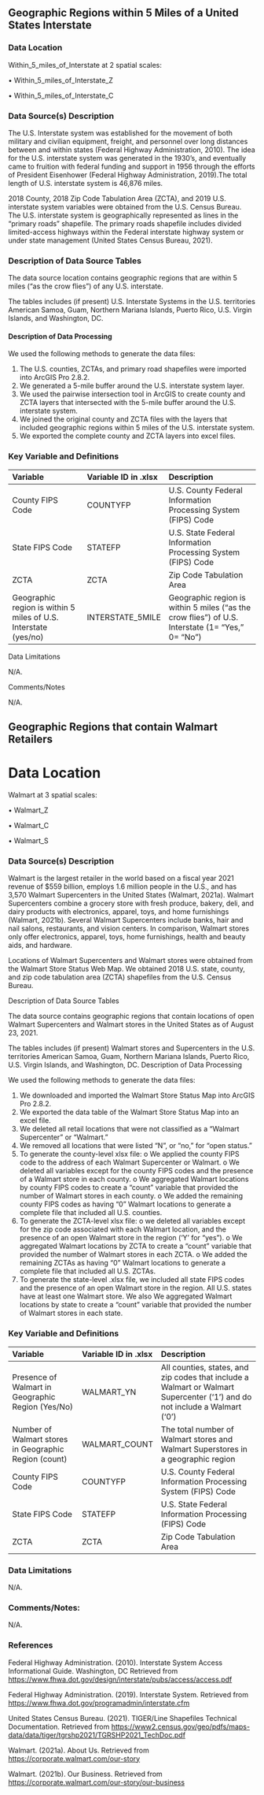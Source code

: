 ## Geographic Regions within 5 Miles of a United States Interstate

### Data Location

Within_5_miles_of_Interstate at 2 spatial scales:

•	Within_5_miles_of_Interstate_Z

•	Within_5_miles_of_Interstate_C

### Data Source(s) Description

The U.S. Interstate system was established for the movement of both military and civilian equipment, freight, and personnel over long distances between and within states (Federal Highway Administration, 2010). The idea for the U.S. interstate system was generated in the 1930’s, and eventually came to fruition with federal funding and support in 1956 through the efforts of President Eisenhower (Federal Highway Administration, 2019).The total length of U.S. interstate system is 46,876 miles.

2018 County, 2018 Zip Code Tabulation Area (ZCTA), and 2019 U.S. interstate system variables were obtained from the U.S. Census Bureau. The U.S. interstate system is geographically represented as lines in the “primary roads” shapefile. The primary roads shapefile includes divided limited-access highways within the Federal interstate highway system or under state management (United States Census Bureau, 2021).

### Description of Data Source Tables

The data source location contains geographic regions that are within 5 miles (“as the crow flies”) of any U.S. interstate.

The tables includes (if present) U.S. Interstate Systems in the U.S. territories American Samoa, Guam, Northern Mariana Islands, Puerto Rico, U.S. Virgin Islands, and Washington, DC. 

#### Description of Data Processing

We used the following methods to generate the data files:
1.	The U.S. counties, ZCTAs, and primary road shapefiles were imported into ArcGIS Pro 2.8.2.
2.	We generated a 5-mile buffer around the U.S. interstate system layer.
3.	We used the pairwise intersection tool in ArcGIS to create county and ZCTA layers that intersected with the 5-mile buffer around the U.S. interstate system.
4.	We joined the original county and ZCTA files with the layers that included geographic regions within 5 miles of the U.S. interstate system.
5.	We exported the complete county and ZCTA layers into excel files.

### Key Variable and Definitions
| Variable |	Variable ID in .xlsx |	Description|
|:-------- |:--------------------- |:----------- |
|County FIPS Code |	COUNTYFP |	U.S. County Federal Information Processing System (FIPS) Code |
|State FIPS Code |	STATEFP |	U.S. State Federal Information Processing System (FIPS) Code |
|ZCTA |	ZCTA |	Zip Code Tabulation Area |
|Geographic region is within 5 miles of U.S. Interstate (yes/no) |	INTERSTATE_5MILE	| Geographic region is within 5 miles (“as the crow flies”) of U.S. Interstate (1= “Yes,” 0= “No”)|

Data Limitations

N/A.

Comments/Notes

N/A.


## Geographic Regions that contain Walmart Retailers

# Data Location

Walmart at 3 spatial scales:

•	Walmart_Z

•	Walmart_C

•	Walmart_S

### Data Source(s) Description

Walmart is the largest retailer in the world based on a fiscal year 2021 revenue of $559 billion, employs 1.6 million people in the U.S., and has 3,570 Walmart Supercenters in the United States (Walmart, 2021a). Walmart Supercenters combine a grocery store with fresh produce, bakery, deli, and dairy products with electronics, apparel, toys, and home furnishings (Walmart, 2021b).  Several Walmart Supercenters include banks, hair and nail salons, restaurants, and vision centers. In comparison, Walmart stores only offer electronics, apparel, toys, home furnishings, health and beauty aids, and hardware.

Locations of Walmart Supercenters and Walmart stores were obtained from the Walmart Store Status Web Map. We obtained 2018 U.S. state, county, and zip code tabulation area (ZCTA) shapefiles from the U.S. Census Bureau.

Description of Data Source Tables

The data source contains geographic regions that contain locations of open Walmart Supercenters and Walmart stores in the United States as of August 23, 2021.

The tables includes (if present) Walmart stores and Supercenters in the U.S. territories American Samoa, Guam, Northern Mariana Islands, Puerto Rico, U.S. Virgin Islands, and Washington, DC. 
Description of Data Processing

We used the following methods to generate the data files:

1.	We downloaded and imported the Walmart Store Status Map into ArcGIS Pro 2.8.2.
2.	We exported the data table of the Walmart Store Status Map into an excel file.
3.	We deleted all retail locations that were not classified as a “Walmart Supercenter” or “Walmart.”
4.	We removed all locations that were listed “N”, or “no,” for “open status.” 
5.	To generate the county-level xlsx file:
o	We applied the county FIPS code to the address of each Walmart Supercenter or Walmart. 
o	We deleted all variables except for the county FIPS codes and the presence of a Walmart store in each county.
o	We aggregated Walmart locations by county FIPS codes to create a “count” variable that provided the number of Walmart stores in each county.
o	We added the remaining county FIPS codes as having “0” Walmart locations to generate a complete file that included all U.S. counties.
6.	To generate the ZCTA-level xlsx file:
o	we deleted all variables except for the zip code associated with each Walmart location, and the presence of an open Walmart store in the region (‘Y’ for “yes”). 
o	We aggregated Walmart locations by ZCTA to create a “count” variable that provided the number of Walmart stores in each ZCTA.
o	We added the remaining ZCTAs as having “0” Walmart locations to generate a complete file that included all U.S. ZCTAs.
7.	To generate the state-level .xlsx file, we included all state FIPS codes and the presence of an open Walmart store in the region. All U.S. states have at least one Walmart store. We also We aggregated Walmart locations by state to create a “count” variable that provided the number of Walmart stores in each state.

### Key Variable and Definitions 
| Variable | Variable ID in .xlsx |	Description |
|:-------- |:-------------------- |:----------- |
| Presence of Walmart in Geographic Region (Yes/No)	| WALMART_YN	| All counties, states, and zip codes that include a Walmart or Walmart Supercenter (‘1’) and do not include a Walmart (‘0’) |
| Number of Walmart stores in Geographic Region (count) |	WALMART_COUNT| 	The total number of Walmart stores and Walmart Superstores in a geographic region |
| County FIPS Code | COUNTYFP |	U.S. County Federal Information Processing System (FIPS) Code |
| State FIPS Code	| STATEFP	| U.S. State Federal Information Processing (FIPS) Code |
| ZCTA | ZCTA |	Zip Code Tabulation Area |

### Data Limitations

N/A.

### Comments/Notes:

N/A.

### References

Federal Highway Administration. (2010). Interstate System Access Informational Guide. Washington, DC Retrieved from https://www.fhwa.dot.gov/design/interstate/pubs/access/access.pdf

Federal Highway Administration. (2019). Interstate System. Retrieved from https://www.fhwa.dot.gov/programadmin/interstate.cfm

United States Census Bureau. (2021). TIGER/Line Shapefiles Technical Documentation.  Retrieved from https://www2.census.gov/geo/pdfs/maps-data/data/tiger/tgrshp2021/TGRSHP2021_TechDoc.pdf

Walmart. (2021a). About Us. Retrieved from https://corporate.walmart.com/our-story

Walmart. (2021b). Our Business. Retrieved from https://corporate.walmart.com/our-story/our-business

